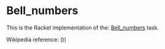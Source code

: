 # Bell_numbers

This is the Racket implementation of the: [Bell_numbers](https://rosettacode.org/wiki/Bell_numbers) task.

Wikipedia reference: ())
